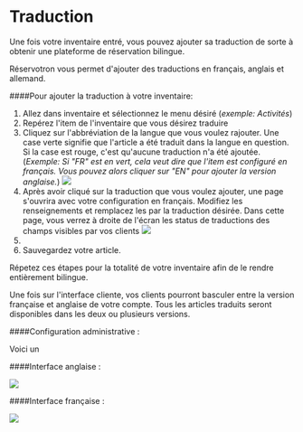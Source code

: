 # Traduction


Une fois votre inventaire entré, vous pouvez ajouter sa traduction de sorte à obtenir une plateforme de réservation bilingue. 

Réservotron vous permet d'ajouter des traductions en français, anglais et allemand.

####Pour ajouter la traduction à votre inventaire:
1. Allez dans inventaire et sélectionnez le menu désiré (*exemple: Activités*)
2. Repérez l'item de l'inventaire que vous désirez traduire
3. Cliquez sur l'abbréviation de la langue que vous voulez rajouter. Une case verte signifie que l'article a été traduit dans la langue en question. Si la case est rouge, c'est qu'aucune traduction n'a été ajoutée. (*Exemple: Si "FR" est en vert, cela veut dire que l'item est configuré en français. Vous pouvez alors cliquer sur "EN" pour ajouter la version anglaise.*) ![](https://www.evernote.com/l/AIYjMAFszGJIsYAuK925uIOS2uCDNfPPMUoB/image.png)
4. Après avoir cliqué sur la traduction que vous voulez ajouter, une page s'ouvrira avec votre configuration en français. Modifiez les renseignements et remplacez les par la traduction désirée. Dans cette page, vous verrez à droite de l'écran les status de traductions des champs visibles par vos clients ![](https://www.evernote.com/l/AIYa01CmRh5Hg4taBfAM0r9Mn7UAjx8hg54B/image.png)
5. 
5. Sauvegardez votre article.

Répetez ces étapes pour la totalité de votre inventaire afin de le rendre entièrement bilingue.

Une fois sur l'interface cliente, vos clients pourront basculer entre la version française et anglaise de votre compte. Tous les articles traduits seront disponibles dans les deux ou plusieurs versions.

####Configuration administrative :

Voici un 

####Interface anglaise :

![](https://api.monosnap.com/rpc/file/download?id=NqOCozNhRvyXslvyzzU0VXeGta3i7t)

####Interface française :

![](https://api.monosnap.com/rpc/file/download?id=QmLQq3W78xghAHY9oi4X9oLFtFi02Y)